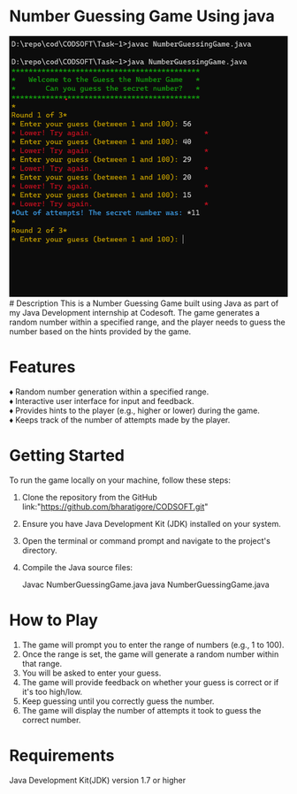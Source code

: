 # Number Guessing Game Using java
<img src="https://github.com/bharatigore/CODSOFT/blob/main/Task-1/Screenshot%202023-10-09%20235720.png?raw=true">
# Description
This is a Number Guessing Game built using Java as part of my Java Development internship at Codesoft. 
The game generates a random number within a specified range, and the player needs to guess the number based on the hints provided by the game.

# Features
&#9830; Random number generation within a specified range.<br>
&#9830; Interactive user interface for input and feedback.<br>
&#9830; Provides hints to the player (e.g., higher or lower) during the game.<br>
&#9830; Keeps track of the number of attempts made by the player.<br>


# Getting Started

To run the game locally on your machine, follow these steps:

  1. Clone the repository from the GitHub link:"https://github.com/bharatigore/CODSOFT.git"
  2. Ensure you have Java Development Kit (JDK) installed on your system.
  3. Open the terminal or command prompt and navigate to the project's directory.
  4. Compile the Java source files:

      Javac NumberGuessingGame.java
      java NumberGuessingGame.java


# How to Play
  1. The game will prompt you to enter the range of numbers (e.g., 1 to 100).
  2. Once the range is set, the game will generate a random number within that range.
  3. You will be asked to enter your guess.
  4. The game will provide feedback on whether your guess is correct or if it's too high/low.
  5. Keep guessing until you correctly guess the number.
  6. The game will display the number of attempts it took to guess the correct number.


# Requirements
 Java Development Kit(JDK) version 1.7 or higher
